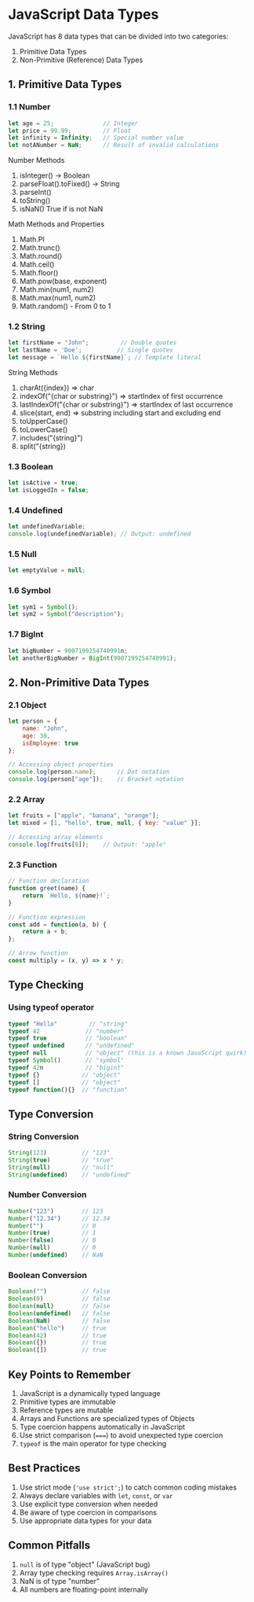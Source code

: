 # JavaScript Data Types

JavaScript has 8 data types that can be divided into two categories:
1. Primitive Data Types
2. Non-Primitive (Reference) Data Types

## 1. Primitive Data Types

### 1.1 Number
```javascript
let age = 25;              // Integer
let price = 99.99;         // Float
let infinity = Infinity;   // Special number value
let notANumber = NaN;      // Result of invalid calculations
```


Number Methods

1. isInteger() -> Boolean
2. parseFloat().toFixed() -> String
3. parseInt()
4. toString()
5. isNaN() True if is not NaN

Math Methods and Properties
1. Math.PI
2. Math.trunc()
3. Math.round()
4. Math.ceil()
5. Math.floor()
6. Math.pow(base, exponent)
7. Math.min(num1, num2)
8. Math.max(num1, num2)
9. Math.random() - From 0 to 1

### 1.2 String
```javascript
let firstName = "John";         // Double quotes
let lastName = 'Doe';          // Single quotes
let message = `Hello ${firstName}`; // Template literal
```
String Methods
1. charAt({index}) => char
2. indexOf("{char or substring}") => startIndex of first occurrence
3. lastIndexOf("{char or substring}") => startIndex of last occurrence
4. slice(start, end) => substring including start and excluding end
5. toUpperCase()
6. toLowerCase()
7. includes("{string}")
8. split("{string}) 

### 1.3 Boolean
```javascript
let isActive = true;
let isLoggedIn = false;
```

### 1.4 Undefined
```javascript
let undefinedVariable;
console.log(undefinedVariable); // Output: undefined
```

### 1.5 Null
```javascript
let emptyValue = null;
```

### 1.6 Symbol
```javascript
let sym1 = Symbol();
let sym2 = Symbol("description");
```

### 1.7 BigInt
```javascript
let bigNumber = 9007199254740991n;
let anotherBigNumber = BigInt(9007199254740991);
```

## 2. Non-Primitive Data Types

### 2.1 Object
```javascript
let person = {
    name: "John",
    age: 30,
    isEmployee: true
};

// Accessing object properties
console.log(person.name);      // Dot notation
console.log(person["age"]);    // Bracket notation
```

### 2.2 Array
```javascript
let fruits = ["apple", "banana", "orange"];
let mixed = [1, "hello", true, null, { key: "value" }];

// Accessing array elements
console.log(fruits[0]);    // Output: "apple"
```

### 2.3 Function
```javascript
// Function declaration
function greet(name) {
    return `Hello, ${name}!`;
}

// Function expression
const add = function(a, b) {
    return a + b;
};

// Arrow function
const multiply = (x, y) => x * y;
```

## Type Checking

### Using typeof operator
```javascript
typeof "Hello"         // "string"
typeof 42             // "number"
typeof true           // "boolean"
typeof undefined      // "undefined"
typeof null           // "object" (this is a known JavaScript quirk)
typeof Symbol()       // "symbol"
typeof 42n            // "bigint"
typeof {}            // "object"
typeof []            // "object"
typeof function(){}  // "function"
```

## Type Conversion

### String Conversion
```javascript
String(123)          // "123"
String(true)         // "true"
String(null)         // "null"
String(undefined)    // "undefined"
```

### Number Conversion
```javascript
Number("123")        // 123
Number("12.34")      // 12.34
Number("")           // 0
Number(true)         // 1
Number(false)        // 0
Number(null)         // 0
Number(undefined)    // NaN
```

### Boolean Conversion
```javascript
Boolean("")          // false
Boolean(0)           // false
Boolean(null)        // false
Boolean(undefined)   // false
Boolean(NaN)         // false
Boolean("hello")     // true
Boolean(42)          // true
Boolean({})          // true
Boolean([])          // true
```

## Key Points to Remember

1. JavaScript is a dynamically typed language
2. Primitive types are immutable
3. Reference types are mutable
4. Arrays and Functions are specialized types of Objects
5. Type coercion happens automatically in JavaScript
6. Use strict comparison (`===`) to avoid unexpected type coercion
7. `typeof` is the main operator for type checking

## Best Practices

1. Use strict mode (`'use strict';`) to catch common coding mistakes
2. Always declare variables with `let`, `const`, or `var`
3. Use explicit type conversion when needed
4. Be aware of type coercion in comparisons
5. Use appropriate data types for your data

## Common Pitfalls

1. `null` is of type "object" (JavaScript bug)
2. Array type checking requires `Array.isArray()`
3. NaN is of type "number"
4. All numbers are floating-point internally